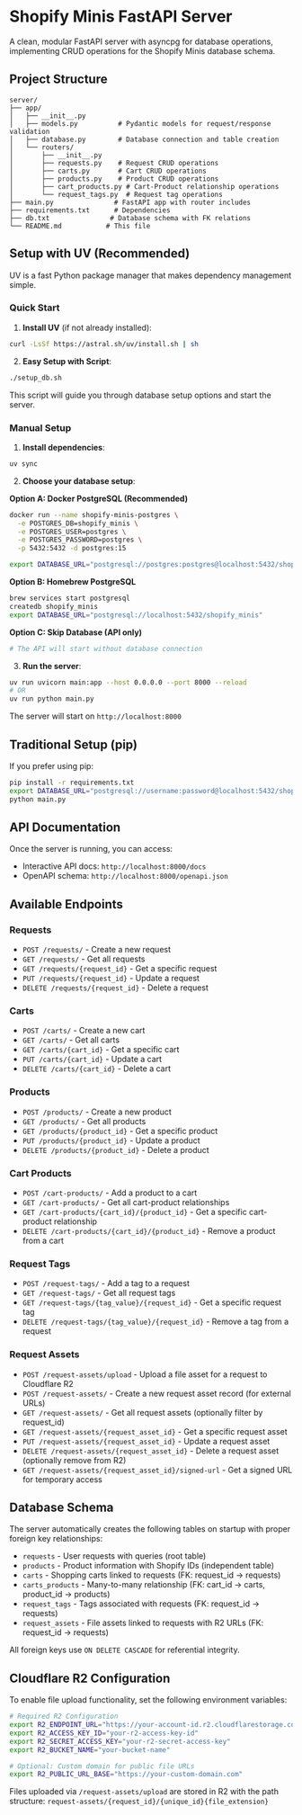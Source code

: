 # Shopify Minis FastAPI Server

A clean, modular FastAPI server with asyncpg for database operations, implementing CRUD operations for the Shopify Minis database schema.

## Project Structure

```
server/
├── app/
│   ├── __init__.py
│   ├── models.py          # Pydantic models for request/response validation
│   ├── database.py        # Database connection and table creation
│   └── routers/
│       ├── __init__.py
│       ├── requests.py    # Request CRUD operations
│       ├── carts.py       # Cart CRUD operations
│       ├── products.py    # Product CRUD operations
│       ├── cart_products.py # Cart-Product relationship operations
│       └── request_tags.py  # Request tag operations
├── main.py               # FastAPI app with router includes
├── requirements.txt      # Dependencies
├── db.txt               # Database schema with FK relations
└── README.md           # This file
```

## Setup with UV (Recommended)

UV is a fast Python package manager that makes dependency management simple.

### Quick Start

1. **Install UV** (if not already installed):

```bash
curl -LsSf https://astral.sh/uv/install.sh | sh
```

2. **Easy Setup with Script**:

```bash
./setup_db.sh
```

This script will guide you through database setup options and start the server.

### Manual Setup

1. **Install dependencies**:

```bash
uv sync
```

2. **Choose your database setup**:

**Option A: Docker PostgreSQL (Recommended)**

```bash
docker run --name shopify-minis-postgres \
  -e POSTGRES_DB=shopify_minis \
  -e POSTGRES_USER=postgres \
  -e POSTGRES_PASSWORD=postgres \
  -p 5432:5432 -d postgres:15

export DATABASE_URL="postgresql://postgres:postgres@localhost:5432/shopify_minis"
```

**Option B: Homebrew PostgreSQL**

```bash
brew services start postgresql
createdb shopify_minis
export DATABASE_URL="postgresql://localhost:5432/shopify_minis"
```

**Option C: Skip Database (API only)**

```bash
# The API will start without database connection
```

3. **Run the server**:

```bash
uv run uvicorn main:app --host 0.0.0.0 --port 8000 --reload
# OR
uv run python main.py
```

The server will start on `http://localhost:8000`

## Traditional Setup (pip)

If you prefer using pip:

```bash
pip install -r requirements.txt
export DATABASE_URL="postgresql://username:password@localhost:5432/shopify_minis"
python main.py
```

## API Documentation

Once the server is running, you can access:

- Interactive API docs: `http://localhost:8000/docs`
- OpenAPI schema: `http://localhost:8000/openapi.json`

## Available Endpoints

### Requests

- `POST /requests/` - Create a new request
- `GET /requests/` - Get all requests
- `GET /requests/{request_id}` - Get a specific request
- `PUT /requests/{request_id}` - Update a request
- `DELETE /requests/{request_id}` - Delete a request

### Carts

- `POST /carts/` - Create a new cart
- `GET /carts/` - Get all carts
- `GET /carts/{cart_id}` - Get a specific cart
- `PUT /carts/{cart_id}` - Update a cart
- `DELETE /carts/{cart_id}` - Delete a cart

### Products

- `POST /products/` - Create a new product
- `GET /products/` - Get all products
- `GET /products/{product_id}` - Get a specific product
- `PUT /products/{product_id}` - Update a product
- `DELETE /products/{product_id}` - Delete a product

### Cart Products

- `POST /cart-products/` - Add a product to a cart
- `GET /cart-products/` - Get all cart-product relationships
- `GET /cart-products/{cart_id}/{product_id}` - Get a specific cart-product relationship
- `DELETE /cart-products/{cart_id}/{product_id}` - Remove a product from a cart

### Request Tags

- `POST /request-tags/` - Add a tag to a request
- `GET /request-tags/` - Get all request tags
- `GET /request-tags/{tag_value}/{request_id}` - Get a specific request tag
- `DELETE /request-tags/{tag_value}/{request_id}` - Remove a tag from a request

### Request Assets

- `POST /request-assets/upload` - Upload a file asset for a request to Cloudflare R2
- `POST /request-assets/` - Create a new request asset record (for external URLs)
- `GET /request-assets/` - Get all request assets (optionally filter by request_id)
- `GET /request-assets/{request_asset_id}` - Get a specific request asset
- `PUT /request-assets/{request_asset_id}` - Update a request asset
- `DELETE /request-assets/{request_asset_id}` - Delete a request asset (optionally remove from R2)
- `GET /request-assets/{request_asset_id}/signed-url` - Get a signed URL for temporary access

## Database Schema

The server automatically creates the following tables on startup with proper foreign key relationships:

- `requests` - User requests with queries (root table)
- `products` - Product information with Shopify IDs (independent table)
- `carts` - Shopping carts linked to requests (FK: request_id → requests)
- `carts_products` - Many-to-many relationship (FK: cart_id → carts, product_id → products)
- `request_tags` - Tags associated with requests (FK: request_id → requests)
- `request_assets` - File assets linked to requests with R2 URLs (FK: request_id → requests)

All foreign keys use `ON DELETE CASCADE` for referential integrity.

## Cloudflare R2 Configuration

To enable file upload functionality, set the following environment variables:

```bash
# Required R2 Configuration
export R2_ENDPOINT_URL="https://your-account-id.r2.cloudflarestorage.com"
export R2_ACCESS_KEY_ID="your-r2-access-key-id"
export R2_SECRET_ACCESS_KEY="your-r2-secret-access-key"
export R2_BUCKET_NAME="your-bucket-name"

# Optional: Custom domain for public file URLs
export R2_PUBLIC_URL_BASE="https://your-custom-domain.com"
```

Files uploaded via `/request-assets/upload` are stored in R2 with the path structure:
`request-assets/{request_id}/{unique_id}{file_extension}`
